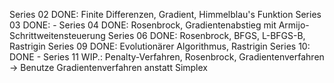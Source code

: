 Series 02 DONE: Finite Differenzen, Gradient, Himmelblau's Funktion
Series 03 DONE: - 
Series 04 DONE: Rosenbrock, Gradientenabstieg mit Armijo-Schrittweitensteuerung
Series 06 DONE: Rosenbrock, BFGS, L-BFGS-B, Rastrigin
Series 09 DONE: Evolutionärer Algorithmus, Rastrigin
Series 10: DONE - 
Series 11 WIP.: Penalty-Verfahren, Rosenbrock, Gradientenverfahren 
    -> Benutze Gradientenverfahren anstatt Simplex